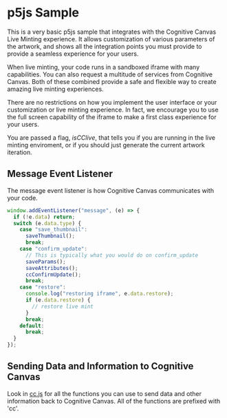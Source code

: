 # p5js Sample

This is a very basic p5js sample that integrates with the Cognitive Canvas Live Minting experience. It allows customization of
various parameters of the artwork, and shows all the integration points you must provide to provide a seamless experience
for your users.

When live minting, your code runs in a sandboxed iframe with many capabilities. You can also request a multitude of services
from Cognitive Canvas. Both of these combined provide a safe and flexible way to create amazing live minting experiences.

There are no restrictions on how you implement the user interface or your customization or live minting experience. In fact,
we encourage you to use the full screen capability of the iframe to make a first class experience for your users.

You are passed a flag, <i>isCClive</i>, that tells you if you are running in the live minting enviroment, or if you should
just generate the current artwork iteration.

## Message Event Listener

The message event listener is how Cognitive Canvas communicates with your code.

```javascript
window.addEventListener("message", (e) => {
  if (!e.data) return;
  switch (e.data.type) {
    case "save_thumbnail":
      saveThumbnail();
      break;
    case "confirm_update":
      // This is typically what you would do on confirm_update
      saveParams();
      saveAttributes();
      ccConfirmUpdate();
      break;
    case "restore":
      console.log("restoring iframe", e.data.restore);
      if (e.data.restore) {
        // restore live mint
      }
      break;
    default:
      break;
  }
});
```

## Sending Data and Information to Cognitive Canvas

Look in [cc.js](./cc.js) for all the functions you can use to send data and other information back to Cognitive Canvas. All of the functions
are prefixed with 'cc'.
